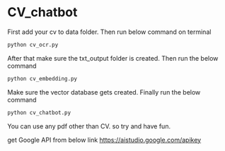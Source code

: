 # CV_chatbot

First add your cv to data folder. Then run below command on terminal

```python
python cv_ocr.py
```
After that make sure the txt_output folder is created. Then run the below command

```python
python cv_embedding.py
```

Make sure the vector database gets created. Finally run the below command

```python
python cv_chatbot.py
```

You can use any pdf other than CV. so try and have fun.

get Google API from below link 
https://aistudio.google.com/apikey

